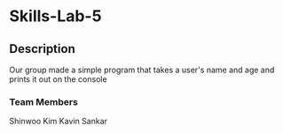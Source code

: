 # Skills-Lab-5

## Description

Our group made a simple program that takes a user's name and age and prints it out on the console


### Team Members
Shinwoo Kim
Kavin Sankar
